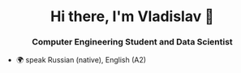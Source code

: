 <h1 align="center"> Hi there, I'm Vladislav 👋 </h1>
<h3 align="center">Computer Engineering Student and Data Scientist</h3>

- 🌍 speak Russian (native), English (A2)
